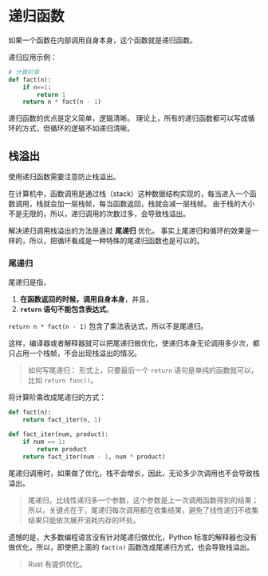 # 递归函数

如果一个函数在内部调用自身本身，这个函数就是递归函数。

递归应用示例：

```python
# 计算阶乘
def fact(n):
    if n==1:
        return 1
    return n * fact(n - 1)
```

递归函数的优点是定义简单，逻辑清晰。
理论上，所有的递归函数都可以写成循环的方式，但循环的逻辑不如递归清晰。

## 栈溢出

使用递归函数需要注意防止栈溢出。

在计算机中，函数调用是通过栈（stack）这种数据结构实现的，每当进入一个函数调用，栈就会加一层栈帧，每当函数返回，栈就会减一层栈帧。
由于栈的大小不是无限的，所以，递归调用的次数过多，会导致栈溢出。

解决递归调用栈溢出的方法是通过 **尾递归** 优化。
事实上尾递归和循环的效果是一样的，所以，把循环看成是一种特殊的尾递归函数也是可以的。

### 尾递归

尾递归是指，

1. **在函数返回的时候，调用自身本身**，并且，
2. **`return` 语句不能包含表达式**。

`return n * fact(n - 1)` 包含了乘法表达式，所以不是尾递归。

这样，编译器或者解释器就可以把尾递归做优化，使递归本身无论调用多少次，都只占用一个栈帧，不会出现栈溢出的情况。

> 如何写尾递归：
> 形式上，只要最后一个 `return` 语句是单纯的函数就可以，比如 `return func()`。

将计算阶乘改成尾递归的方式：

```python
def fact(n):
    return fact_iter(n, 1)

def fact_iter(num, product):
    if num == 1:
        return product
    return fact_iter(num - 1, num * product)
```

尾递归调用时，如果做了优化，栈不会增长，因此，无论多少次调用也不会导致栈溢出。

> 尾递归，比线性递归多一个参数，这个参数是上一次调用函数得到的结果；
> 所以，关键点在于，尾递归每次调用都在收集结果，避免了线性递归不收集结果只能依次展开消耗内存的坏处。

遗憾的是，大多数编程语言没有针对尾递归做优化，Python 标准的解释器也没有做优化，所以，即使把上面的 `fact(n)` 函数改成尾递归方式，也会导致栈溢出。

> Rust 有提供优化。
